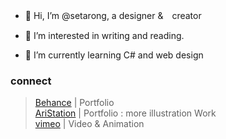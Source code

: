 - 👋 Hi, I’m @setarong, a designer &　creator


- 👀 I’m interested in writing and reading.
- 🌱 I’m currently learning C# and web design


### connect

> [Behance](https://www.behance.net/qian_rong) | Portfolio<br>
> [AriStation](https://www.artstation.com/qian_rong) | Portfolio : more illustration Work<br>
> [vimeo](https://vimeo.rong_lai) | Video & Animation


<!---
setarong/setarong is a ✨ special ✨ repository because its `README.md` (this file) appears on your GitHub profile.
You can click the Preview link to take a look at your changes.
--->

<!---
- 💞️ I’m looking to collaborate on ...
- 📫 How to reach me ...
--->
